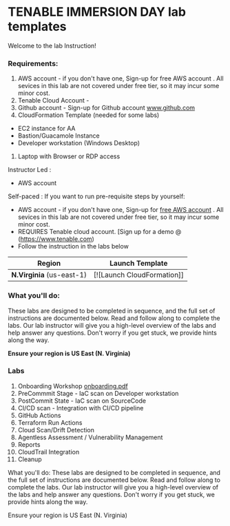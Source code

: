 # TENABLE IMMERSION DAY lab templates 

Welcome to the lab Instruction!

### Requirements:

1.  AWS account - if you don't have one, Sign-up for free AWS account . All sevices in this lab are not covered under free tier, so it may incur some minor cost.
1.  Tenable Cloud Account -
1.  Github account - Sign-up for Github account www.github.com
1.  CloudFormation Template (needed for some labs)
  - EC2 instance for AA
  - Bastion/Guacamole Instance
  - Developer workstation (Windows Desktop)
1.  Laptop with Browser or RDP access

<!--- HIDDEN REQUIREMENTS
- S3 BUCKET TO STORE LAB FILES, NOTES AND PDFS
- IAM ROLES/PERMISSIONS
-   
--->
Instructor Led :
* AWS account 
								  
Self-paced :
If you want to run pre-requisite steps by yourself:
* AWS account - if you don't have one, Sign-up for [free AWS account](https://aws.amazon.com/free/?all-free-tier.sort-by=item.additionalFields.SortRank&all-free-tier.sort-order=asc) . All sevices in this lab are not covered under free tier, so it may incur some minor cost.
* REQUIRES Tenable cloud account.  [Sign up for a demo @ (https://www.tenable.com)
* Follow the instruction in the labs below

| Region | Launch Template |
| ------------ | ------------- | 
**N.Virginia** (us-east-1) | [![Launch CloudFormation]]

### What you'll do:

These labs are designed to be completed in sequence, and the full set of instructions are documented below.  Read and follow along to complete the labs. Our lab instructor will give you a high-level overview of the labs and help answer any questions.  Don't worry if you get stuck, we provide hints along the way.

__**Ensure your region is US East (N. Virginia)**__

### Labs
1.  Onboarding Workshop [onboarding.pdf](#onboarding_workshop)
1.  PreCommmit Stage - IaC scan on Developer workstation 
1.  PostCommit State - IaC scan on SourceCode
1.  CI/CD scan - Integration with CI/CD pipeline
1.  GitHub Actions
1.  Terraform Run Actions
1.  Cloud Scan/Drift Detection
1.  Agentless Assessment / Vulnerability Management
1.  Reports
1.  CloudTrail Integration
1.  Cleanup 


What you'll do:
These labs are designed to be completed in sequence, and the full set of instructions are documented below. Read and follow along to complete the labs. Our lab instructor will give you a high-level overview of the labs and help answer any questions. Don't worry if you get stuck, we provide hints along the way.

Ensure your region is US East (N. Virginia)

